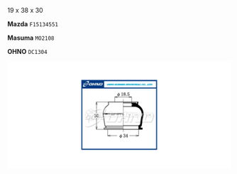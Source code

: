 19 x 38 x 30

__Mazda__ `F15134551`

__Masuma__ `MO2108`

__OHNO__ `DC1304`

![alt text](img/OHNO_DC1304.png)